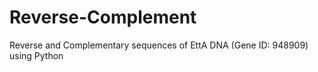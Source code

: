# Reverse-Complement
Reverse and Complementary sequences of EttA DNA (Gene ID: 948909) using Python
